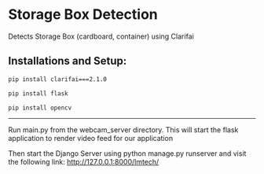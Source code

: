 # Storage Box Detection
Detects Storage Box (cardboard, container) using Clarifai 


## Installations and Setup:
```bash
pip install clarifai===2.1.0

pip install flask

pip install opencv

```

<hr>
Run main.py from the webcam_server directory. This will start the flask application to render video feed for our application

Then start the Django Server using python manage.py runserver and visit the following link:
http://127.0.0.1:8000/lmtech/
